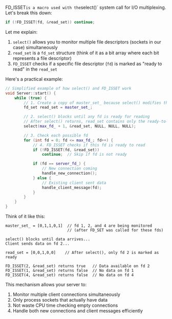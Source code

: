 FD_ISSET` is a macro used with the `select()` system call for I/O multiplexing. Let's break this down:

```cpp
if (!FD_ISSET(fd, &read_set)) continue;
```

Let me explain:

1. `select()` allows you to monitor multiple file descriptors (sockets in our case) simultaneously
2. `read_set` is a `fd_set` structure (think of it as a bit array where each bit represents a file descriptor)
3. `FD_ISSET` checks if a specific file descriptor (`fd`) is marked as "ready to read" in the `read_set`

Here's a practical example:

```cpp
// Simplified example of how select() and FD_ISSET work
void Server::start() {
    while (true) {
        // 1. Create a copy of master_set_ because select() modifies the set
        fd_set read_set = master_set_;

        // 2. select() blocks until any fd is ready for reading
        // After select() returns, read_set contains only the ready-to-read fds
        select(max_fd_ + 1, &read_set, NULL, NULL, NULL);

        // 3. Check each possible fd
        for (int fd = 0; fd <= max_fd_; fd++) {
            // 4. FD_ISSET checks if this fd is ready to read
            if (!FD_ISSET(fd, &read_set))
                continue;  // Skip if fd is not ready

            if (fd == server_fd_) {
                // New connection coming
                handle_new_connection();
            } else {
                // Existing client sent data
                handle_client_message(fd);
            }
        }
    }
}
```

Think of it like this:
```plaintext
master_set_ = [0,1,1,0,1]  // fd 1, 2, and 4 are being monitored
                           // (after FD_SET was called for these fds)

select() blocks until data arrives...
Client sends data on fd 2...

read_set = [0,0,1,0,0]    // After select(), only fd 2 is marked as ready

FD_ISSET(2, &read_set) returns true   // Data available on fd 2
FD_ISSET(1, &read_set) returns false  // No data on fd 1
FD_ISSET(4, &read_set) returns false  // No data on fd 4
```

This mechanism allows your server to:
1. Monitor multiple client connections simultaneously
2. Only process sockets that actually have data
3. Not waste CPU time checking empty connections
4. Handle both new connections and client messages efficiently
